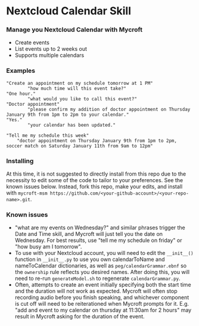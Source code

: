 # Nextcloud Calendar Skill

### Manage you Nextcloud Calendar with Mycroft
* Create events
* List events up to 2 weeks out
* Supports multiple calendars

### Examples
```
"Create an appointment on my schedule tomorrow at 1 PM"
        "how much time will this event take?"
"One hour."
        "what would you like to call this event?"
"Doctor appointment"
        "please confirm my addition of doctor appointment on Thursday January 9th from 1pm to 2pm to your calendar."
"Yes."
        "your calendar has been updated."
```
```
"Tell me my schedule this week"
    "doctor appointment on Thursday January 9th from 1pm to 2pm, soccer match on Saturday January 11th from 9am to 12pm"
```

### Installing
At this time, it is not suggested to directly install from this repo due to the necessity to edit some of the code to tailor to your preferences. See the known issues below. Instead, fork this repo, make your edits, and install with `mycroft-msm https://github.com/<your-github-account>/<your-repo-name>.git`.

### Known issues
* "what are my events on Wednesday?" and similar phrases trigger the Date and Time skill, and Mycroft will just tell you the date on Wednesday. For best results, use "tell me my schedule on friday" or "how busy am I tomorrow".
* To use with your Nextcloud account, you will need to edit the `__init__()` function in `__init__.py` to use you own  calendarToName and nameToCalendar dictionaries, as well as `peg/calendarGrammar.ebnf` so the `ownership` rule reflects you desired names. After doing this, you will need to re-run `generateModel.sh` to regenerate `calendarGrammar.py`.
* Often, attempts to create an event initially specifying both the start time and the duration will not work as expected. Mycroft will often stop recording audio before you finish speaking, and whichever component is cut off will need to be reiterationed when Mycroft prompts for it. E.g. "add and event to my calendar on thursday at 11:30am for 2 hours" may result in Mycroft asking for the duration of the event.
